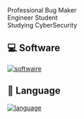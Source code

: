 Professional Bug Maker\
Engineer Student\
Studying CyberSecurity

## 💻 Software
 [![softwaire](https://skillicons.dev/icons?i=idea,visualstudio,vscode&theme=dark)](https://github.com/loutrinesk)
 
## 🧭 Language
 [![language](https://skillicons.dev/icons?i=js,ts,cs,php,py&theme=dark)](https://github.com/loutrinesk)
